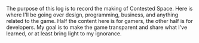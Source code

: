 The purpose of this log is to record the making of Contested Space. Here is where I'll be going over design, programming, business, and anything related to the game. Half the content here is for gamers, the other half is for developers. My goal is to make the game transparent and share what I've learned, or at least bring light to my ignorance.
